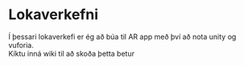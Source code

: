 <h1>Lokaverkefni</h1>

Í þessari lokaverkefi er ég að búa til AR app með því að nota unity og vuforia.<br>
Kíktu inná wiki til að skoða þetta betur
